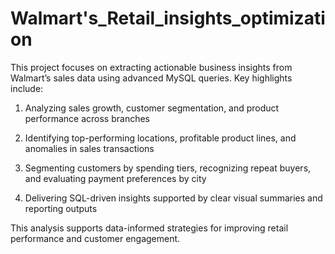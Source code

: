 # Walmart's_Retail_insights_optimization

This project focuses on extracting actionable business insights from Walmart’s sales data using advanced MySQL queries. Key highlights include:

1. Analyzing sales growth, customer segmentation, and product performance across branches

2. Identifying top-performing locations, profitable product lines, and anomalies in sales transactions

3. Segmenting customers by spending tiers, recognizing repeat buyers, and evaluating payment preferences by city

4. Delivering SQL-driven insights supported by clear visual summaries and reporting outputs

This analysis supports data-informed strategies for improving retail performance and customer engagement.
